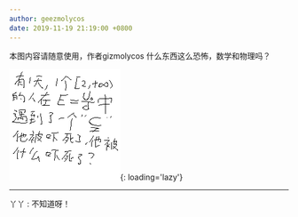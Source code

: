 ```yaml
---
author: geezmolycos
date: 2019-11-19 21:19:00 +0800
---
```


本图内容请随意使用，作者gizmolycos 什么东西这么恐怖，数学和物理吗？

![](/images/qq-zone/2019-11-19-math.png){: loading='lazy'}

---

丫丫 : 不知道呀！
